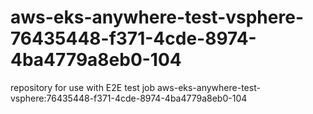 # aws-eks-anywhere-test-vsphere-76435448-f371-4cde-8974-4ba4779a8eb0-104
repository for use with E2E test job aws-eks-anywhere-test-vsphere:76435448-f371-4cde-8974-4ba4779a8eb0-104
